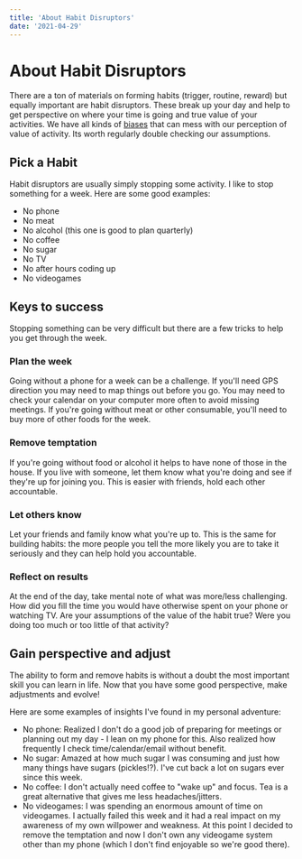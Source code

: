```yaml
---
title: 'About Habit Disruptors'
date: '2021-04-29'
---
```


# About Habit Disruptors

There are a ton of materials on forming habits (trigger, routine, reward) but equally important are habit disruptors. These break up your day and help to get perspective on where your time is going and true value of your activities. We have all kinds of [biases](https://yourbias.is/) that can mess with our perception of value of activity. Its worth regularly double checking our assumptions.

## Pick a Habit

Habit disruptors are usually simply stopping some activity. I like to stop something for a week. Here are some good examples:

* No phone
* No meat
* No alcohol (this one is good to plan quarterly)
* No coffee
* No sugar
* No TV
* No after hours coding up
* No videogames

## Keys to success

Stopping something can be very difficult but there are a few tricks to help you get through the week.

### Plan the week

Going without a phone for a week can be a challenge. If you'll need GPS direction you may need to map things out before you go. You may need to check your calendar on your computer more often to avoid missing meetings. If you're going without meat or other consumable, you'll need to buy more of other foods for the week.

### Remove temptation

If you're going without food or alcohol it helps to have none of those in the house. If you live with someone, let them know what you're doing and see if they're up for joining you. This is easier with friends, hold each other accountable.

### Let others know

Let your friends and family know what you're up to. This is the same for building habits: the more people you tell the more likely you are to take it seriously and they can help hold you accountable.

### Reflect on results

At the end of the day, take mental note of what was more/less challenging. How did you fill the time you would have otherwise spent on your phone or watching TV. Are your assumptions of the value of the habit true? Were you doing too much or too little of that activity?

## Gain perspective and adjust

The ability to form and remove habits is without a doubt the most important skill you can learn in life. Now that you have some good perspective, make adjustments and evolve!

Here are some examples of insights I've found in my personal adventure:

* No phone: Realized I don't do a good job of preparing for meetings or planning out my day - I lean on my phone for this. Also realized how frequently I check time/calendar/email without benefit.
* No sugar: Amazed at how much sugar I was consuming and just how many things have sugars (pickles!?). I've cut back a lot on sugars ever since this week.
* No coffee: I don't actually need coffee to "wake up" and focus. Tea is a great alternative that gives me less headaches/jitters.
* No videogames: I was spending an enormous amount of time on videogames. I actually failed this week and it had a real impact on my awareness of my own willpower and weakness. At this point I decided to remove the temptation and now I don't own any videogame system other than my phone (which I don't find enjoyable so we're good there).

